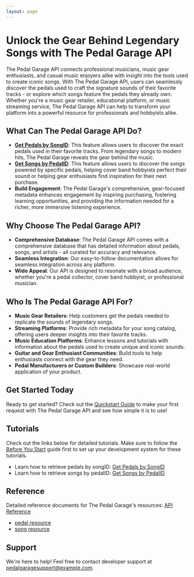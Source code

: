 ```yaml
---
layout: page
---
```

# Unlock the Gear Behind Legendary Songs with The Pedal Garage API

The Pedal Garage API connects professional musicians, music gear enthusiasts, and casual music enjoyers alike with insight into the tools used to create iconic songs. With The Pedal Garage API, users can seamlessly discover the pedals used to craft the signature sounds of their favorite tracks - or explore which songs feature the pedals they already own. Whether you're a music gear retailer, educational platform, or music streaming service,
The Pedal Garage API can help to transform your platform into a powerful resource for professionals and hobbyists alike.

## What Can The Pedal Garage API Do?

* **[Get Pedals by SongID](pg-tutorial-get-pedals-by-songID.md)**: This feature allows users to discover the exact pedals used in their favorite tracks. From legendary songs to modern hits, The Pedal Garage reveals the gear behind the music.
* **[Get Songs by PedalID](pg-tutorial-get-songs-by-pedalID.md)**: This feature allows users to discover the songs powered by specific pedals, helping cover band hobbyists perfect their sound or helping gear enthusiasts find inspiration for their next purchase.
* **Build Engagement**: The Pedal Garage's comprehensive, gear-focused metadata enhances engagement by inspiring purchasing, fostering learning opportunities, and providing the information needed for a richer, more immersive listening experience.

## Why Choose The Pedal Garage API?

* **Comprehensive Database**: The Pedal Garage API comes with a comprehensive database that has detailed information about pedals, songs, and artists - all curated for accuracy and relevance.
* **Seamless Integration**: Our easy-to-follow documentation allows for seamless integration across any platform. 
* **Wide Appeal**: Our API is designed to resonate with a broad audience, whether you're a pedal collector, cover band hobbyist, or professional musician.  

## Who Is The Pedal Garage API For?

* **Music Gear Retailers**: Help customers get the pedals needed to replicate the sounds of legendary songs.
* **Streaming Platforms**: Provide rich metadata for your song catalog, offering users deeper insights into their favorite tracks.
* **Music Education Platforms**: Enhance lessons and tutorials with information about the pedals used to create unique and iconic sounds.
* **Guitar and Gear Enthusiast Communities**: Build tools to help enthusiasts connect with the gear they need.
* **Pedal Manufacturers or Custom Builders**: Showcase real-world application of your product.

## Get Started Today

Ready to get started? Check out the [Quickstart Guide](pg-quick-start-guide.md) to make your first request with The Pedal Garage API and see how simple it is to use!

## Tutorials

Check out the links below for detailed tutorials. Make sure to follow the [Before You Start](pg-before-you-start.md) guide first to set up your development system for these tutorials.

* Learn how to retrieve pedals by songID: [Get Pedals by SongID](pg-tutorial-get-pedals-by-songID.md)
* Learn how to retrieve songs by pedalID: [Get Songs by PedalID](pg-tutorial-get-songs-by-pedalID.md)

## Reference

Detailed reference documents for The Pedal Garage's resources: [API Reference](API-reference.md)

* [pedal resource](pg-resource-pedals.md)
* [song resource](pg-resource-songs.md)

## Support

We're here to help! Feel free to contact developer support at pedalgaragesupport@example.com.
